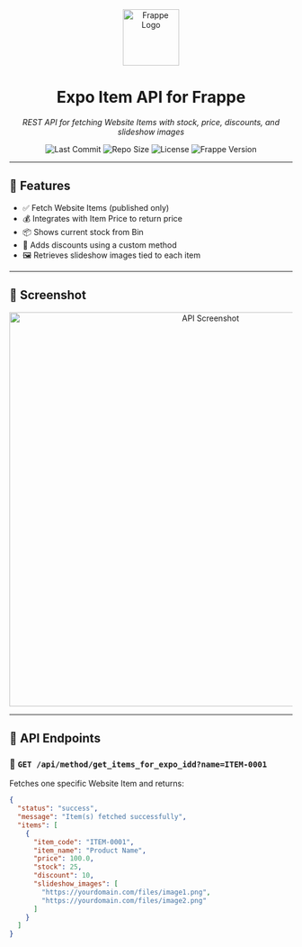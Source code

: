 <div align="center">
  <img src="https://frappe.io/files/frappe-framework.png" height="100" alt="Frappe Logo" />
  <h1>Expo Item API for Frappe</h1>
  <p><em>REST API for fetching Website Items with stock, price, discounts, and slideshow images</em></p>

  <p>
    <img alt="Last Commit" src="https://img.shields.io/github/last-commit/your-username/your-repo-name" />
    <img alt="Repo Size" src="https://img.shields.io/github/repo-size/your-username/your-repo-name" />
    <img alt="License" src="https://img.shields.io/github/license/your-username/your-repo-name" />
    <img alt="Frappe Version" src="https://img.shields.io/badge/Frappe-14%2B-blue?logo=frappe" />
  </p>
</div>

---

## 🧩 Features

- ✅ Fetch Website Items (published only)
- 💰 Integrates with Item Price to return price
- 📦 Shows current stock from Bin
- 🎯 Adds discounts using a custom method
- 🖼️ Retrieves slideshow images tied to each item

---

## 📸 Screenshot

<p align="center">
  <img src="https://yourdomain.com/path-to-screenshot.png" width="700" alt="API Screenshot">
</p>

---

## 🚀 API Endpoints

### 🔹 `GET /api/method/get_items_for_expo_idd?name=ITEM-0001`

Fetches one specific Website Item and returns:

```json
{
  "status": "success",
  "message": "Item(s) fetched successfully",
  "items": [
    {
      "item_code": "ITEM-0001",
      "item_name": "Product Name",
      "price": 100.0,
      "stock": 25,
      "discount": 10,
      "slideshow_images": [
        "https://yourdomain.com/files/image1.png",
        "https://yourdomain.com/files/image2.png"
      ]
    }
  ]
}
